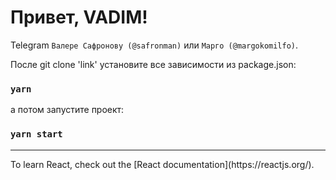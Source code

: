 # Привет, VADIM! 

Telegram `Валере Сафронову (@safronman)` или `Марго (@margokomilfo)`.


После git clone 'link' установите все зависимости из package.json:
### `yarn`

а потом запустите проект:
### `yarn start`


<hr>
To learn React, check out the [React documentation](https://reactjs.org/).

